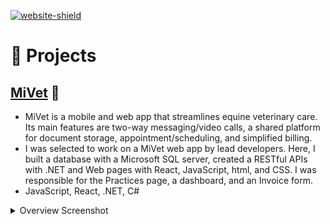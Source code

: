 [![website-shield]][website-url]

# 🧪 Projects

## [MiVet](https://github.com/minkim7/MiVet) 🔗
- MiVet is a mobile and web app that streamlines equine veterinary care. Its main features are two-way messaging/video calls, a shared platform for document storage, appointment/scheduling, and simplified billing.
- I was selected to work on a MiVet web app by lead developers.  Here, I built a database with a Microsoft SQL server, created a RESTful APIs with .NET and Web pages with React, JavaScript, html, and CSS. I was responsible for the Practices page, a dashboard, and an Invoice form.
- JavaScript, React, .NET, C#


<details>
    <summary>Overview Screenshot</summary>

   
[![Overview of the MiVet][product-screenshot]](../../src/static/projects/mivet/mivet-landing.png)


</details>



<!-- MARKDOWN LINKS & IMAGES -->
<!-- https://www.markdownguide.org/basic-syntax/#reference-style-links -->
[product-screenshot]: ./pages/assets/mivetlanding.png
[website-shield]:https://img.shields.io/website?down_color=lightgrey&down_message=offline&style=flat-square&up_color=blue&up_message=online&url=https%3A%2F%2Fminkim7.netlify.app%2F
[website-url]: https://minkim7.netlify.app/